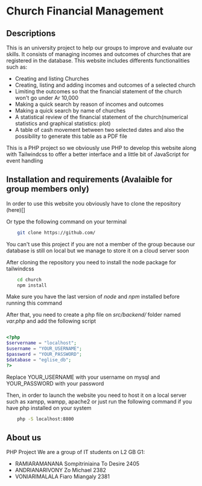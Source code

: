 # Church Financial Management

## Descriptions

This is an university project to help our groups to improve and evaluate our skills. 
It consists of managing incomes and outcomes of churches that are registered in the database.
This website includes differents functionalities such as:

* Creating and listing Churches 
* Creating, listing and adding incomes and outcomes of a selected church
* Limiting the outcomes so that the financial statement of the church won't go under Ar 10,000
* Making a quick search by reason of incomes and outcomes
* Making a quick search by name of churches
* A statistical review of the financial statement of the church(numerical statistics and graphical statistics: plot)
* A table of cash movement between two selected dates and also the possibility to generate this table as a PDF file

This is a PHP project so we obviously use PHP to develop this website along with Tailwindcss to offer a better interface and a little bit of JavaScript for event handling

## Installation and requirements (Avalaible for group members only)

In order to use this website you obviously have to clone the repository (here)[]

Or type the following command on your terminal

``` bash
    git clone https://github.com/

```

You can't use this project if you are not a member of the group because our database is still on local but we manage to store it on a cloud server soon

After cloning the repository you need to install the node package for tailwindcss

``` bash
    cd church
    npm install

```

Make sure you have the last version of *node* and *npm* installed before running this command

After that, you need to create a php file on *src/backend/* folder named *var.php* and add the following script

``` php

<?php
$servername = "localhost";
$username = "YOUR_USERNAME";
$password = "YOUR_PASSWORD";
$database = "eglise_db";
?>

```
Replace YOUR_USERNAME with your username on mysql and YOUR_PASSWORD with your password

Then, in order to launch the website you need to host it on a local server such as xampp, wampp, apache2 or just run the following command if you have php installed on your system

``` bash
    php -S localhost:8800
```
## About us
PHP Project
We are a group of IT students on L2 GB G1:

* RAMIARAMANANA Sompitriniaina To Desire 2405
* ANDRIANARIVONY Zo Michael 2382
* VONIARIMALALA Fiaro Miangaly 2381